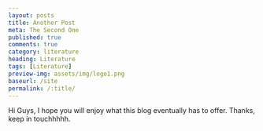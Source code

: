 ```yaml
---
layout: posts
title: Another Post
meta: The Second One
published: true
comments: true
category: literature
heading: Literature
tags: [Literature]
preview-img: assets/img/logo1.png
baseurl: /site
permalink: /:title/
---
```


Hi Guys, I hope you will enjoy what this blog eventually has to offer.
Thanks, keep in touchhhhh.
